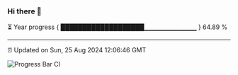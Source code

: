 ### Hi there 👋

⏳ Year progress { ███████████████████▁▁▁▁▁▁▁▁▁▁▁ } 64.89 %

---

⏰ Updated on Sun, 25 Aug 2024 12:06:46 GMT

![Progress Bar CI](https://github.com/liununu/liununu/workflows/Progress%20Bar%20CI/badge.svg)
